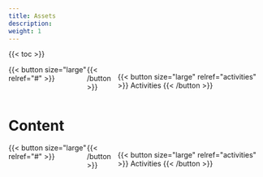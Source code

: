```yaml
---
title: Assets
description:
weight: 1
---
```


{{< toc >}}

<div style="display: flex; justify-content: space-between">
{{< button size="large" relref="#" >}} <i class="arrow left"></i> {{< /button >}}

{{< button size="large" relref="activities" >}} Activities <i class="arrow right"></i>{{< /button >}}

</div>


# Content

<div style="display: flex; justify-content: space-between">
{{< button size="large" relref="#" >}} <i class="arrow left"></i> {{< /button >}}

{{< button size="large" relref="activities" >}} Activities <i class="arrow right"></i>{{< /button >}}

</div>
